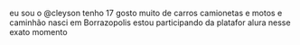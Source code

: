 
eu sou o @cleyson 
tenho 17
gosto muito de carros camionetas e motos e caminhão
nasci em Borrazopolis 
estou participando da platafor alura nesse exato momento 
